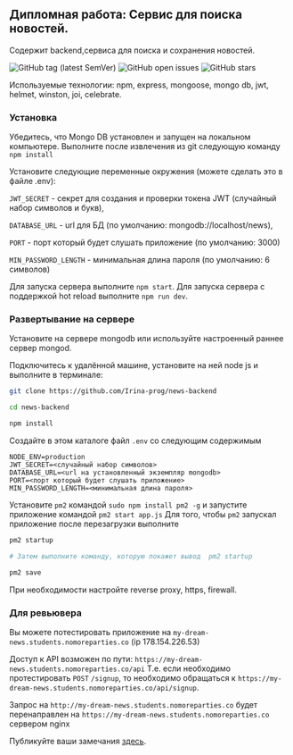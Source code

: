 ## Дипломная работа: Сервис для поиска новостей.

Содержит backend,сервиса для поиска и сохранения новостей.

![GitHub tag (latest SemVer)](https://img.shields.io/github/v/tag/Irina-prog/news-backend)
![GitHub open issues](https://img.shields.io/github/issues-raw/Irina-prog/news-backend)
![GitHub stars](https://img.shields.io/github/stars/Irina-prog/news-backend?style=social)



Используемые технологии: npm, express, mongoose, mongo db, jwt, helmet, winston, joi, celebrate.


### Установка

Убедитесь, что Mongo DB установлен и запущен на локальном компьютере.
Выполните после извлечения из git следующую команду `npm install`

Установите следующие переменные окружения (можете сделать это в файле .env):

`JWT_SECRET` - секрет для создания и проверки токена JWT (случайный набор символов и букв),

`DATABASE_URL` - url для БД (по умолчанию: mongodb://localhost/news),

`PORT` - порт который будет слушать приложение (по умолчанию: 3000) 

`MIN_PASSWORD_LENGTH` - минимальная длина пароля (по умолчанию: 6 символов)

Для запуска сервера  выполните `npm start`.
Для запуска сервера с поддержкой hot reload выполните `npm run dev`.

### Развертывание на сервере

Установите на сервере mongodb или используйте настроенный раннее сервер mongod. 

Подключитесь к удалённой машине, установите на ней node js и выполните в терминале:

```sh
git clone https://github.com/Irina-prog/news-backend

cd news-backend

npm install
```

Создайте в этом каталоге файл `.env` со следующим содержимым

```
NODE_ENV=production
JWT_SECRET=<случайный набор символов>
DATABASE_URL=<url на установленный экземпляр mongodb>
PORT=<порт который будет слушать приложение>
MIN_PASSWORD_LENGTH=<минимальная длина пароля>
```

Установите `pm2` командой `sudo npm install pm2 -g` и запустите приложение командой `pm2 start app.js`
Для того, чтобы `pm2` запускал приложение после перезагрузки выполните
```sh
pm2 startup

# Затем выполните команду, которую покажет вывод  pm2 startup

pm2 save
```

При необходимости настройте reverse proxy, https, firewall.


### Для ревьювера

Вы можете потестировать приложение на `my-dream-news.students.nomoreparties.co` (ip 178.154.226.53)

Доступ к API возможен по пути: `https://my-dream-news.students.nomoreparties.co/api`
Т.е. если необходимо протестировать `POST` `/signup`, то необходимо обращаться к `https://my-dream-news.students.nomoreparties.co/api/signup`.

Запрос на `http://my-dream-news.students.nomoreparties.co` будет перенаправлен на `https://my-dream-news.students.nomoreparties.co` сервером nginx

Публикуйте ваши замечания [здесь](https://github.com/Irina-prog/news-backend/issues).




